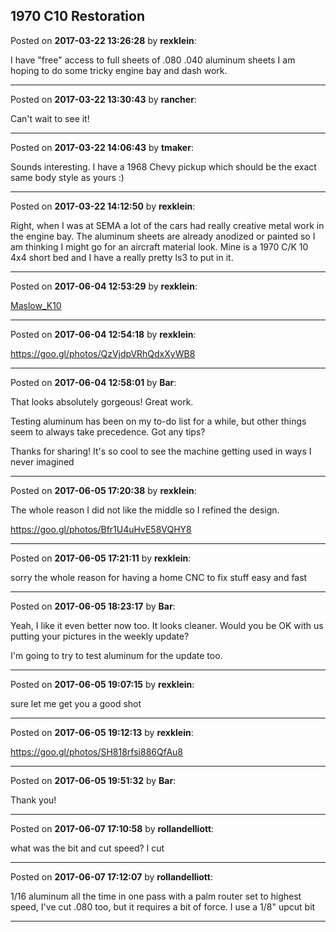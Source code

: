 ## 1970 C10 Restoration
Posted on **2017-03-22 13:26:28** by **rexklein**:

I have "free" access to full sheets of .080 .040 aluminum sheets I am hoping to do some tricky engine bay and dash work.

---

Posted on **2017-03-22 13:30:43** by **rancher**:

Can't wait to see it!

---

Posted on **2017-03-22 14:06:43** by **tmaker**:

Sounds interesting.  I have a 1968 Chevy pickup which should be the exact same body style as yours :)

---

Posted on **2017-03-22 14:12:50** by **rexklein**:

Right, when I was at SEMA a lot of the cars had really creative metal work in the engine bay. The aluminum sheets are already anodized or painted so I am thinking I might go for an aircraft material look. Mine is a 1970 C/K 10 4x4 short bed and I have a really pretty ls3 to put in it.

---

Posted on **2017-06-04 12:53:29** by **rexklein**:

[Maslow_K10](/images/pj/pjvu_maslow_k10.png.jpg)

---

Posted on **2017-06-04 12:54:18** by **rexklein**:

https://goo.gl/photos/QzVjdpVRhQdxXyWB8

---

Posted on **2017-06-04 12:58:01** by **Bar**:

That looks absolutely gorgeous! Great work.



Testing aluminum has been on my to-do list for a while, but other things seem to always take precedence. Got any tips?



Thanks for sharing! It's so cool to see the machine getting used in ways I never imagined

---

Posted on **2017-06-05 17:20:38** by **rexklein**:

The whole reason I did not like the middle so I refined the design.

https://goo.gl/photos/Bfr1U4uHvE58VQHY8

---

Posted on **2017-06-05 17:21:11** by **rexklein**:

sorry the whole reason for having a home CNC to fix stuff easy and fast

---

Posted on **2017-06-05 18:23:17** by **Bar**:

Yeah, I like it even better now too. It looks cleaner.  Would you be OK with us putting your pictures in the weekly update? 



I'm going to try to test aluminum for the update too.

---

Posted on **2017-06-05 19:07:15** by **rexklein**:

sure let me get you a good shot

---

Posted on **2017-06-05 19:12:13** by **rexklein**:

https://goo.gl/photos/SH818rfsi886QfAu8

---

Posted on **2017-06-05 19:51:32** by **Bar**:

Thank you!

---

Posted on **2017-06-07 17:10:58** by **rollandelliott**:

what was the bit and cut speed? I cut

---

Posted on **2017-06-07 17:12:07** by **rollandelliott**:

1/16 aluminum all the time in one pass with a palm router set to highest speed, I've cut .080 too, but it requires a bit of force. I use a 1/8" upcut bit

---

